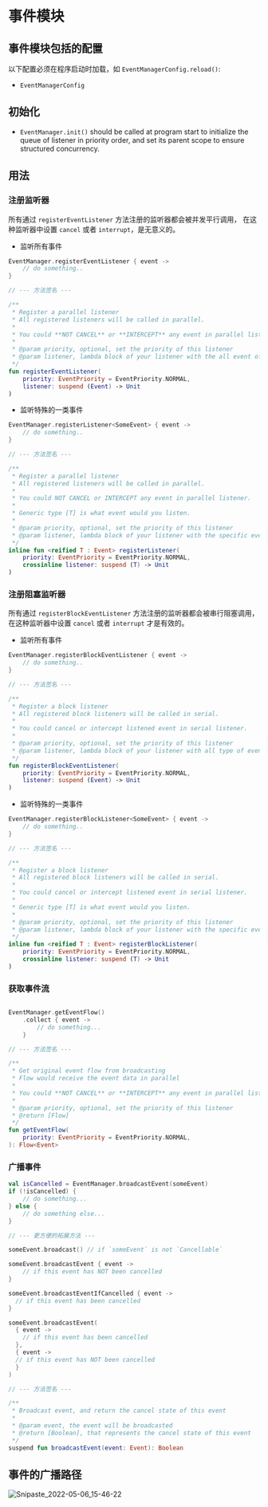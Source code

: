 # 事件模块

## 事件模块包括的配置

以下配置必须在程序启动时加载，如 `EventManagerConfig.reload()`:

- `EventManagerConfig`

## 初始化

- `EventManager.init()` should be called at program start to 
initialize the queue of listener in priority order, 
and set its parent scope to ensure structured concurrency.

## 用法

### 注册监听器

所有通过 `registerEventListener` 方法注册的监听器都会被并发平行调用，
在这种监听器中设置 `cancel` 或者 `interrupt`，是无意义的。

- 监听所有事件

```kotlin
EventManager.registerEventListener { event ->
    // do something..
}

// --- 方法签名 ---

/**
 * Register a parallel listener
 * All registered listeners will be called in parallel.
 *
 * You could **NOT CANCEL** or **INTERCEPT** any event in parallel listener.
 *
 * @param priority, optional, set the priority of this listener
 * @param listener, lambda block of your listener with the all event of parameter
 */
fun registerEventListener(
    priority: EventPriority = EventPriority.NORMAL,
    listener: suspend (Event) -> Unit
)
```

- 监听特殊的一类事件

```kotlin
EventManager.registerListener<SomeEvent> { event ->
    // do something..
}

// --- 方法签名 ---

/**
 * Register a parallel listener
 * All registered listeners will be called in parallel.
 *
 * You could NOT CANCEL or INTERCEPT any event in parallel listener.
 *
 * Generic type [T] is what event would you listen.
 *
 * @param priority, optional, set the priority of this listener
 * @param listener, lambda block of your listener with the specific event of parameter
 */
inline fun <reified T : Event> registerListener(
    priority: EventPriority = EventPriority.NORMAL,
    crossinline listener: suspend (T) -> Unit
)
```

### 注册阻塞监听器

所有通过 `registerBlockEventListener` 方法注册的监听器都会被串行阻塞调用，
在这种监听器中设置 `cancel` 或者 `interrupt` 才是有效的。

- 监听所有事件

```kotlin
EventManager.registerBlockEventListener { event ->
    // do something..
}

// --- 方法签名 ---

/**
 * Register a block listener
 * All registered block listeners will be called in serial.
 *
 * You could cancel or intercept listened event in serial listener.
 *
 * @param priority, optional, set the priority of this listener
 * @param listener, lambda block of your listener with all type of event of parameter
 */
fun registerBlockEventListener(
    priority: EventPriority = EventPriority.NORMAL,
    listener: suspend (Event) -> Unit
)
```

- 监听特殊的一类事件

```kotlin
EventManager.registerBlockListener<SomeEvent> { event ->
    // do something..
}

// --- 方法签名 ---

/**
 * Register a block listener
 * All registered block listeners will be called in serial.
 *
 * You could cancel or intercept listened event in serial listener.
 *
 * Generic type [T] is what event would you listen.
 *
 * @param priority, optional, set the priority of this listener
 * @param listener, lambda block of your listener with the specific event of parameter
 */
inline fun <reified T : Event> registerBlockListener(
    priority: EventPriority = EventPriority.NORMAL,
    crossinline listener: suspend (T) -> Unit
)
```

### 获取事件流

```kotlin

EventManager.getEventFlow()
    .collect { event -> 
        // do something...
    }

// --- 方法签名 ---

/**
 * Get original event flow from broadcasting
 * Flow would receive the event data in parallel
 *
 * You could **NOT CANCEL** or **INTERCEPT** any event in parallel listener.
 *
 * @param priority, optional, set the priority of this listener
 * @return [Flow]
 */
fun getEventFlow(
    priority: EventPriority = EventPriority.NORMAL,
): Flow<Event>
```

### 广播事件

```kotlin
val isCancelled = EventManager.broadcastEvent(someEvent)
if (!isCancelled) {
    // do something...
} else {
    // do something else...
}

// --- 更方便的拓展方法 ---

someEvent.broadcast() // if `someEvent` is not `Cancellable`

someEvent.broadcastEvent { event ->
    // if this event has NOT been cancelled
}

someEvent.broadcastEventIfCancelled { event ->
  // if this event has been cancelled
}

someEvent.broadcastEvent(
  { event ->
    // if this event has been cancelled
  },
  { event ->
  // if this event has NOT been cancelled 
  }
)

// --- 方法签名 ---

/**
 * Broadcast event, and return the cancel state of this event
 *
 * @param event, the event will be broadcasted
 * @return [Boolean], that represents the cancel state of this event
 */
suspend fun broadcastEvent(event: Event): Boolean
```

## 事件的广播路径

![Snipaste_2022-05-06_15-46-22](https://user-images.githubusercontent.com/25319400/167162147-a9302a06-8aa6-4d60-a568-147dcb9c7586.png)

